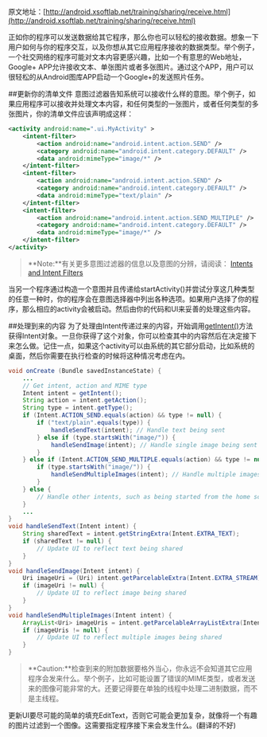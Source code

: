 原文地址：[http://android.xsoftlab.net/training/sharing/receive.html](http://android.xsoftlab.net/training/sharing/receive.html)

正如你的程序可以发送数据给其它程序，那么你也可以轻松的接收数据。想象一下用户如何与你的程序交互，以及你想从其它应用程序接收的数据类型。举个例子，一个社交网络的程序可能对文本内容更感兴趣，比如一个有意思的Web地址，Google+ APP允许接收文本、单张图片或者多张图片。通过这个APP，用户可以很轻松的从Android图库APP启动一个Google+的发送照片任务。

##更新你的清单文件
意图过滤器告知系统可以接收什么样的意图。举个例子，如果应用程序可以接收并处理文本内容，和任何类型的一张图片，或者任何类型的多张图片，你的清单文件应该声明成这样：
```xml
<activity android:name=".ui.MyActivity" >
    <intent-filter>
        <action android:name="android.intent.action.SEND" />
        <category android:name="android.intent.category.DEFAULT" />
        <data android:mimeType="image/*" />
    </intent-filter>
    <intent-filter>
        <action android:name="android.intent.action.SEND" />
        <category android:name="android.intent.category.DEFAULT" />
        <data android:mimeType="text/plain" />
    </intent-filter>
    <intent-filter>
        <action android:name="android.intent.action.SEND_MULTIPLE" />
        <category android:name="android.intent.category.DEFAULT" />
        <data android:mimeType="image/*" />
    </intent-filter>
</activity>
```
>**Note:**有关更多意图过滤器的信息以及意图的分辨，请阅读： [Intents and Intent Filters](http://android.xsoftlab.net/guide/components/intents-filters.html#ifs)

当另一个程序通过构造一个意图并且传递给startActivity()并尝试分享这几种类型的任意一种时，你的程序会在意图选择器中列出各种选项。如果用户选择了你的程序，那么相应的activity会被启动。然后由你的代码和UI来妥善的处理这些内容。

##处理到来的内容
为了处理由Intent传递过来的内容，开始调用[getIntent()](http://android.xsoftlab.net/reference/android/content/Intent.html#getIntent(java.lang.String))方法获得Intent对象。一旦你获得了这个对象，你可以检查其中的内容然后在决定接下来怎么做。记住一点，如果这个activity可以由系统的其它部分启动，比如系统的桌面，然后你需要在执行检查的时候将这种情况考虑在内。
```java
void onCreate (Bundle savedInstanceState) {
    ...
    // Get intent, action and MIME type
    Intent intent = getIntent();
    String action = intent.getAction();
    String type = intent.getType();
    if (Intent.ACTION_SEND.equals(action) && type != null) {
        if ("text/plain".equals(type)) {
            handleSendText(intent); // Handle text being sent
        } else if (type.startsWith("image/")) {
            handleSendImage(intent); // Handle single image being sent
        }
    } else if (Intent.ACTION_SEND_MULTIPLE.equals(action) && type != null) {
        if (type.startsWith("image/")) {
            handleSendMultipleImages(intent); // Handle multiple images being sent
        }
    } else {
        // Handle other intents, such as being started from the home screen
    }
    ...
}
void handleSendText(Intent intent) {
    String sharedText = intent.getStringExtra(Intent.EXTRA_TEXT);
    if (sharedText != null) {
        // Update UI to reflect text being shared
    }
}
void handleSendImage(Intent intent) {
    Uri imageUri = (Uri) intent.getParcelableExtra(Intent.EXTRA_STREAM);
    if (imageUri != null) {
        // Update UI to reflect image being shared
    }
}
void handleSendMultipleImages(Intent intent) {
    ArrayList<Uri> imageUris = intent.getParcelableArrayListExtra(Intent.EXTRA_STREAM);
    if (imageUris != null) {
        // Update UI to reflect multiple images being shared
    }
}
```

> **Caution:**检查到来的附加数据要格外当心，你永远不会知道其它应用程序会发来什么。举个例子，比如可能设置了错误的MIME类型，或者发送来的图像可能非常的大。还要记得要在单独的线程中处理二进制数据，而不是主线程。

更新UI要尽可能的简单的填充EditText，否则它可能会更加复杂，就像将一个有趣的图片过滤到一个图像。这需要指定程序接下来会发生什么。(翻译的不好)